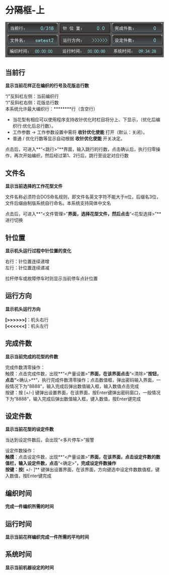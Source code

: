 # 分隔框-上

![](../.gitbook/assets/fen-ge-kuang-shang.png)

## **当前行**

**显示当前花样正在编织的行号及花版总行数**

“/”反斜杠左侧：当前编织行  
“/”反斜杠右侧：花版总行数  
本系统允许最大编织行：\*\*\***\***行（含空行）

* 当花型有相应可以使用程序支持收针优化时栏目将分上、下显示，（优化后编织行:优化后总行数）。
* 工作参数 -&gt; 工作参数设置中需将 **收针优化使能** 打开（默认：关闭）。
* 普通 / 优化行数等显示自动根据 **收针优化使能** 开关决定。

点击后，可进入**“&lt;跳行&gt;”**界面，输入跳行的行数，点击确认后，执行归零操作，再次开始编织，然后经过第1、2行后，跳行至设定对应行数

## 文件名

**显示当前选择的工作花型文件**

文件名称必须符合DOS命名规则，即文件名英文字符不能大于n位，后缀名3位，文件后缀由制版系统自行命名。本系统支持简体中文名

点击后，可进入**“&lt;文件管理&gt;”**界面，选择花型文件，然后点击**“&lt;花型选择&gt;”**进行切换

## 针位置

**显示机头运行过程中针位置的变化**

右行：针位置连续递增  
左行：针位置连续递减

拉杆停车或故障停车时则显示当前停车点针位置

## 运行方向

**显示机头运行方向**

**\[&gt;&gt;&gt;&gt;&gt;&gt;\]**：机头右行  
**\[&lt;&lt;&lt;&lt;&lt;&lt;\]**：机头左行

## 完成件数

**显示当前完成的花型的件数**

完成件数清零操作：  
触摸：点击完成件数，出现**“&lt;产量设置&gt;”**界面，在该界面点击**“&lt;清除&gt;”**按钮，点击“**&lt;确认&gt;**”，执行完成件数清零操作；点击数值框，弹出密码输入界面，一般情况下为“8888”，输入完成后弹出数值输入框，输入数值点击完成  
按键：按 \[+/-\] 键弹出设置界面，在该界面，按Enter键弹出密码窗口，一般情况下为”8888“，输入完成后弹出数值输入框，键入数值，按Enter键完成

## 设定件数

**显示当前花型的设定件数**

当达到设定件数后，会出现“&lt;多片停车&gt;”报警

设定件数操作：  
**触摸**：点击设定件数，出现**“&lt;产量设置&gt;”**界面，在该界面，点击设定件数的数值栏，输入设定件数，点击**“&lt;确定&gt;”**，完成设定件数操作  
**按键**：按**\[ +/- \]** 键弹出设置界面，在该界面，方向键选中设定件数数值框，键入数值，按Enter键完成

## 编织时间

**完成一件编织所需的时间**

## 运行时间

**显示当前花样编织完成一件所需的平均时间**

## 系统时间

**显示当前机器设定的时间**

